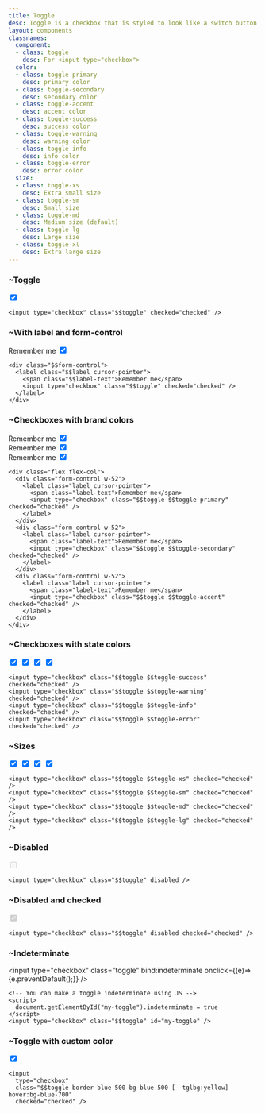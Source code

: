 ```yaml
---
title: Toggle
desc: Toggle is a checkbox that is styled to look like a switch button.
layout: components
classnames:
  component:
  - class: toggle
    desc: For <input type="checkbox">
  color:
  - class: toggle-primary
    desc: primary color
  - class: toggle-secondary
    desc: secondary color
  - class: toggle-accent
    desc: accent color
  - class: toggle-success
    desc: success color
  - class: toggle-warning
    desc: warning color
  - class: toggle-info
    desc: info color
  - class: toggle-error
    desc: error color
  size:
  - class: toggle-xs
    desc: Extra small size
  - class: toggle-sm
    desc: Small size
  - class: toggle-md
    desc: Medium size (default)
  - class: toggle-lg
    desc: Large size
  - class: toggle-xl
    desc: Extra large size
---
```


<script>
  import Component from "$components/Component.svelte"
  let indeterminate = true;
</script>

### ~Toggle
<input type="checkbox" class="toggle" checked="checked" />

```~html
<input type="checkbox" class="$$toggle" checked="checked" />
```


### ~With label and form-control
<div class="form-control w-52">
  <label class="cursor-pointer label">
    <span class="label-text">Remember me</span>
    <input type="checkbox" class="toggle" checked="checked" />
  </label>
</div>

```~html
<div class="$$form-control">
  <label class="$$label cursor-pointer">
    <span class="$$label-text">Remember me</span>
    <input type="checkbox" class="$$toggle" checked="checked" />
  </label>
</div>
```


### ~Checkboxes with brand colors
<div class="flex flex-col">
  <div class="form-control w-52">
    <label class="cursor-pointer label">
      <span class="label-text">Remember me</span>
      <input type="checkbox" class="toggle toggle-primary" checked="checked" />
    </label>
  </div>
  <div class="form-control w-52">
    <label class="cursor-pointer label">
      <span class="label-text">Remember me</span>
      <input type="checkbox" class="toggle toggle-secondary" checked="checked" />
    </label>
  </div>
  <div class="form-control w-52">
    <label class="cursor-pointer label">
      <span class="label-text">Remember me</span>
      <input type="checkbox" class="toggle toggle-accent" checked="checked" />
    </label>
  </div>
</div>

```~html
<div class="flex flex-col">
  <div class="form-control w-52">
    <label class="label cursor-pointer">
      <span class="label-text">Remember me</span>
      <input type="checkbox" class="$$toggle $$toggle-primary" checked="checked" />
    </label>
  </div>
  <div class="form-control w-52">
    <label class="label cursor-pointer">
      <span class="label-text">Remember me</span>
      <input type="checkbox" class="$$toggle $$toggle-secondary" checked="checked" />
    </label>
  </div>
  <div class="form-control w-52">
    <label class="label cursor-pointer">
      <span class="label-text">Remember me</span>
      <input type="checkbox" class="$$toggle $$toggle-accent" checked="checked" />
    </label>
  </div>
</div>
```


### ~Checkboxes with state colors
<div class="flex flex-col items-center gap-2">
  <input type="checkbox" class="toggle toggle-success" checked="checked" />
  <input type="checkbox" class="toggle toggle-warning" checked="checked" />
  <input type="checkbox" class="toggle toggle-info" checked="checked" />
  <input type="checkbox" class="toggle toggle-error" checked="checked" />
</div>

```~html
<input type="checkbox" class="$$toggle $$toggle-success" checked="checked" />
<input type="checkbox" class="$$toggle $$toggle-warning" checked="checked" />
<input type="checkbox" class="$$toggle $$toggle-info" checked="checked" />
<input type="checkbox" class="$$toggle $$toggle-error" checked="checked" />
```


### ~Sizes
<div class="flex flex-col items-center gap-2">
  <input type="checkbox" class="toggle toggle-xs" checked="checked" />
  <input type="checkbox" class="toggle toggle-sm" checked="checked" />
  <input type="checkbox" class="toggle toggle-md" checked="checked" />
  <input type="checkbox" class="toggle toggle-lg" checked="checked" />
</div>

```~html
<input type="checkbox" class="$$toggle $$toggle-xs" checked="checked" />
<input type="checkbox" class="$$toggle $$toggle-sm" checked="checked" />
<input type="checkbox" class="$$toggle $$toggle-md" checked="checked" />
<input type="checkbox" class="$$toggle $$toggle-lg" checked="checked" />
```


### ~Disabled
<input type="checkbox" class="toggle" disabled />

```~html
<input type="checkbox" class="$$toggle" disabled />
```


### ~Disabled and checked
<input type="checkbox" class="toggle" disabled checked="checked" />

```~html
<input type="checkbox" class="$$toggle" disabled checked="checked" />
```


### ~Indeterminate
<input type="checkbox" class="toggle" bind:indeterminate onclick={(e)=>{e.preventDefault();}} />

```~html
<!-- You can make a toggle indeterminate using JS -->
<script>
  document.getElementById("my-toggle").indeterminate = true
</script>
<input type="checkbox" class="$$toggle" id="my-toggle" />
```


### ~Toggle with custom color
<input type="checkbox" class="toggle [--tglbg:yellow] bg-blue-500 hover:bg-blue-700 border-blue-500" checked="checked" />

```~html
<input
  type="checkbox"
  class="$$toggle border-blue-500 bg-blue-500 [--tglbg:yellow] hover:bg-blue-700"
  checked="checked" />
```

